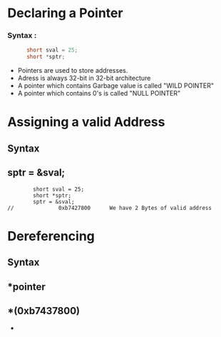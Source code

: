 # Declaring a Pointer

### Syntax : 
```c
      short sval = 25;
      short *sptr;
```

* Pointers are used to store addresses.
* Adress is always 32-bit in 32-bit architecture
* A pointer which contains Garbage value is called "WILD POINTER"
* A pointer which contains 0's is called "NULL POINTER"

# Assigning a valid Address

## Syntax
##      sptr = &sval;

```
        short sval = 25;
        short *sptr;
        sptr = &sval;
//              0xb7427800      We have 2 Bytes of valid address
```

# Dereferencing
## Syntax
##      *pointer
##      *(0xb7437800)

* 